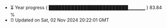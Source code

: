 - ⏳ Year progress { █████████████████████████▁▁▁▁▁ } 83.84 %
- ⏰ Updated on Sat, 02 Nov 2024 20:22:01 GMT

